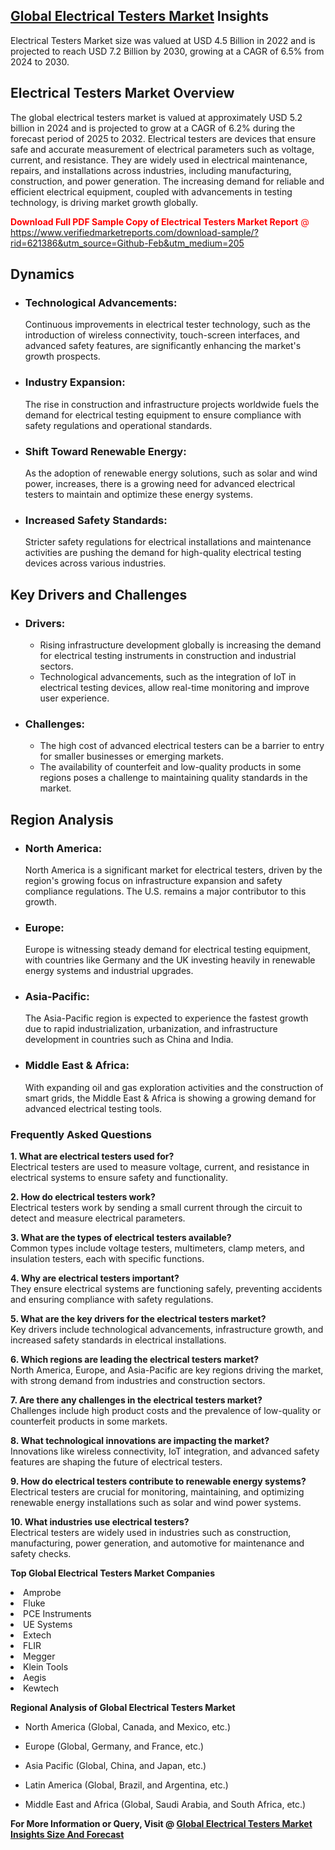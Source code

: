 <h2><a href="https://www.verifiedmarketreports.com/download-sample/?rid=621386&amp;utm_source=Github&amp;utm_medium=205" target="_blank">Global Electrical Testers Market</a> Insights</h2><p>Electrical Testers Market size was valued at USD 4.5 Billion in 2022 and is projected to reach USD 7.2 Billion by 2030, growing at a CAGR of 6.5% from 2024 to 2030.</p><p> <h2>Electrical Testers Market Overview</h2> <p>The global electrical testers market is valued at approximately USD 5.2 billion in 2024 and is projected to grow at a CAGR of 6.2% during the forecast period of 2025 to 2032. Electrical testers are devices that ensure safe and accurate measurement of electrical parameters such as voltage, current, and resistance. They are widely used in electrical maintenance, repairs, and installations across industries, including manufacturing, construction, and power generation. The increasing demand for reliable and efficient electrical equipment, coupled with advancements in testing technology, is driving market growth globally.</p> <p><p><span class=""><span style="color: #ff0000;"><strong>Download Full PDF Sample Copy of Electrical Testers Market Report</strong> @ </span><a href="https://www.verifiedmarketreports.com/download-sample/?rid=621386&amp;utm_source=Github-Feb&amp;utm_medium=205" target="_blank">https://www.verifiedmarketreports.com/download-sample/?rid=621386&amp;utm_source=Github-Feb&amp;utm_medium=205</a></span></p></p> <h2>Dynamics</h2> <ul> <li><h3>Technological Advancements:</h3> Continuous improvements in electrical tester technology, such as the introduction of wireless connectivity, touch-screen interfaces, and advanced safety features, are significantly enhancing the market's growth prospects.</li> <li><h3>Industry Expansion:</h3> The rise in construction and infrastructure projects worldwide fuels the demand for electrical testing equipment to ensure compliance with safety regulations and operational standards.</li> <li><h3>Shift Toward Renewable Energy:</h3> As the adoption of renewable energy solutions, such as solar and wind power, increases, there is a growing need for advanced electrical testers to maintain and optimize these energy systems.</li> <li><h3>Increased Safety Standards:</h3> Stricter safety regulations for electrical installations and maintenance activities are pushing the demand for high-quality electrical testing devices across various industries.</li> </ul> <h2>Key Drivers and Challenges</h2> <ul> <li><h3>Drivers:</h3> <ul> <li>Rising infrastructure development globally is increasing the demand for electrical testing instruments in construction and industrial sectors.</li> <li>Technological advancements, such as the integration of IoT in electrical testing devices, allow real-time monitoring and improve user experience.</li> </ul> </li> <li><h3>Challenges:</h3> <ul> <li>The high cost of advanced electrical testers can be a barrier to entry for smaller businesses or emerging markets.</li> <li>The availability of counterfeit and low-quality products in some regions poses a challenge to maintaining quality standards in the market.</li> </ul> </li> </ul> <h2>Region Analysis</h2> <ul> <li><h3>North America:</h3> North America is a significant market for electrical testers, driven by the region's growing focus on infrastructure expansion and safety compliance regulations. The U.S. remains a major contributor to this growth.</li> <li><h3>Europe:</h3> Europe is witnessing steady demand for electrical testing equipment, with countries like Germany and the UK investing heavily in renewable energy systems and industrial upgrades.</li> <li><h3>Asia-Pacific:</h3> The Asia-Pacific region is expected to experience the fastest growth due to rapid industrialization, urbanization, and infrastructure development in countries such as China and India.</li> <li><h3>Middle East & Africa:</h3> With expanding oil and gas exploration activities and the construction of smart grids, the Middle East & Africa is showing a growing demand for advanced electrical testing tools.</li> </ul> <h3>Frequently Asked Questions</h3> <p><strong>1. What are electrical testers used for?</strong><br>Electrical testers are used to measure voltage, current, and resistance in electrical systems to ensure safety and functionality.</p> <p><strong>2. How do electrical testers work?</strong><br>Electrical testers work by sending a small current through the circuit to detect and measure electrical parameters.</p> <p><strong>3. What are the types of electrical testers available?</strong><br>Common types include voltage testers, multimeters, clamp meters, and insulation testers, each with specific functions.</p> <p><strong>4. Why are electrical testers important?</strong><br>They ensure electrical systems are functioning safely, preventing accidents and ensuring compliance with safety regulations.</p> <p><strong>5. What are the key drivers for the electrical testers market?</strong><br>Key drivers include technological advancements, infrastructure growth, and increased safety standards in electrical installations.</p> <p><strong>6. Which regions are leading the electrical testers market?</strong><br>North America, Europe, and Asia-Pacific are key regions driving the market, with strong demand from industries and construction sectors.</p> <p><strong>7. Are there any challenges in the electrical testers market?</strong><br>Challenges include high product costs and the prevalence of low-quality or counterfeit products in some markets.</p> <p><strong>8. What technological innovations are impacting the market?</strong><br>Innovations like wireless connectivity, IoT integration, and advanced safety features are shaping the future of electrical testers.</p> <p><strong>9. How do electrical testers contribute to renewable energy systems?</strong><br>Electrical testers are crucial for monitoring, maintaining, and optimizing renewable energy installations such as solar and wind power systems.</p> <p><strong>10. What industries use electrical testers?</strong><br>Electrical testers are widely used in industries such as construction, manufacturing, power generation, and automotive for maintenance and safety checks.</p> </p><p><strong>Top Global Electrical Testers Market Companies</strong></p><div data-test-id=""><p><li>Amprobe</li><li> Fluke</li><li> PCE Instruments</li><li> UE Systems</li><li> Extech</li><li> FLIR</li><li> Megger</li><li> Klein Tools</li><li> Aegis</li><li> Kewtech</li></p><div><strong>Regional Analysis of&nbsp;Global Electrical Testers Market</strong></div><ul><li dir="ltr"><p dir="ltr">North America&nbsp;(Global, Canada, and Mexico, etc.)</p></li><li dir="ltr"><p dir="ltr">Europe (Global, Germany, and France, etc.)</p></li><li dir="ltr"><p dir="ltr">Asia Pacific&nbsp;(Global, China, and Japan, etc.)</p></li><li dir="ltr"><p dir="ltr">Latin America&nbsp;(Global, Brazil, and Argentina, etc.)</p></li><li dir="ltr">Middle East and Africa&nbsp;(Global, Saudi Arabia, and South Africa, etc.)</li></ul><p><strong>For More Information or Query, Visit @&nbsp;</strong><strong><a href="https://www.verifiedmarketreports.com/product/electrical-testers-market/?utm_source=Github&amp;utm_medium=205" target="_blank">Global Electrical Testers Market Insights Size And Forecast</a></strong></p></div>

